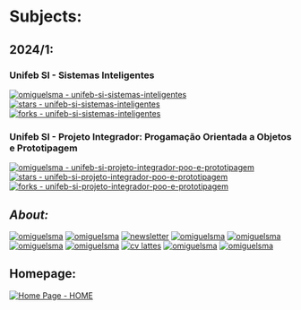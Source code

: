 # **Subjects:**

## 2024/1:

### **Unifeb SI - Sistemas Inteligentes**
[![omiguelsma - unifeb-si-sistemas-inteligentes](https://img.shields.io/static/v1?label=omiguelsma&message=unifeb-si-sistemas-inteligentes&color=blue&logo=github)](https://github.com/omiguelsma/unifeb-si-sistemas-inteligentes "Go to GitHub repo") [![stars - unifeb-si-sistemas-inteligentes](https://img.shields.io/github/stars/omiguelsma/unifeb-si-sistemas-inteligentes?style=social)](https://github.com/omiguelsma/unifeb-si-sistemas-inteligentes) [![forks - unifeb-si-sistemas-inteligentes](https://img.shields.io/github/forks/omiguelsma/unifeb-si-sistemas-inteligentes?style=social)](https://github.com/omiguelsma/unifeb-si-sistemas-inteligentes)

### **Unifeb SI - Projeto Integrador: Progamação Orientada a Objetos e Prototipagem**

[![omiguelsma - unifeb-si-projeto-integrador-poo-e-prototipagem](https://img.shields.io/static/v1?label=omiguelsma&message=unifeb-si-projeto-integrador-poo-e-prototipagem&color=blue&logo=github)](https://github.com/omiguelsma/unifeb-si-projeto-integrador-poo-e-prototipagem "Go to GitHub repo")
[![stars - unifeb-si-projeto-integrador-poo-e-prototipagem](https://img.shields.io/github/stars/omiguelsma/unifeb-si-projeto-integrador-poo-e-prototipagem?style=social)](https://github.com/omiguelsma/unifeb-si-projeto-integrador-poo-e-prototipagem)
[![forks - unifeb-si-projeto-integrador-poo-e-prototipagem](https://img.shields.io/github/forks/omiguelsma/unifeb-si-projeto-integrador-poo-e-prototipagem?style=social)](https://github.com/omiguelsma/unifeb-si-projeto-integrador-poo-e-prototipagem)

## *About:*

[![omiguelsma](https://img.shields.io/badge/omiguelsma-2ea44f?logo=linktree)](https://linktr.ee/omiguelsma) [![omiguelsma](https://img.shields.io/badge/omiguelsma-0A66C2?logo=linkedin)](https://www.linkedin.com/in/omiguelsma/) [![newsletter](https://img.shields.io/badge/newsletter-0A66C2?logo=Linkedin&logoColor=white)](https://www.linkedin.com/newsletters/miguel-martins-7096867405242507264/) [![omiguelsma](https://img.shields.io/badge/omiguelsma-E4405F?logo=instagram&logoColor=white)](https://www.linkedin.com/in/omiguelsma/) [![omiguelsma](https://img.shields.io/badge/omiguelsma-FF0000?logo=youtube&logoColor=white)](https://www.youtube.com/@omiguelsma) [![omiguelsma](https://img.shields.io/badge/omiguelsma-black?logo=github)](https://github.com/omiguelsma) [![omiguelsma](https://img.shields.io/badge/omiguelsma-EA4335?logo=gmail&logoColor=white)](mailto:omiguelsma@gmail.com) [![cv lattes](https://img.shields.io/badge/cv_lattes-blue?logo=readdotcv&logoColor=white)](http://lattes.cnpq.br/1312273870344874) [![omiguelsma](https://img.shields.io/badge/omiguelsma-03EF62?logo=DataCamp&logoColor=white)](https://www.datacamp.com/portfolio/omiguelsma) [![omiguelsma](https://img.shields.io/badge/omiguelsma-20BEFF?logo=kaggle&logoColor=white)](https://www.kaggle.com/omiguelsma)

## Homepage:

[![Home Page - HOME](https://img.shields.io/badge/Home_Page-HOME-?style=for-the-badge&logo=homepage#009BD5)](https://omiguelsma.github.io/blog/blog.html)
